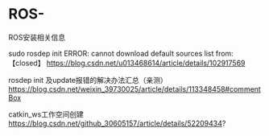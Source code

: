 # ROS-
ROS安装相关信息

sudo rosdep init ERROR: cannot download default sources list from:【closed】
https://blog.csdn.net/u013468614/article/details/102917569

rosdep init 及update报错的解决办法汇总（亲测）
https://blog.csdn.net/weixin_39730025/article/details/113348458#commentBox

catkin_ws工作空间创建
https://blog.csdn.net/github_30605157/article/details/52209434?





